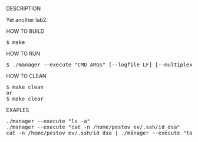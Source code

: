 DESCRIPTION

Yet another lab2.


HOW TO BUILD
<pre>
$ make
</pre>


HOW TO RUN
<pre>
$ ./manager --execute "CMD ARGS" [--logfile LF] [--multiplex M]
</pre>


HOW TO CLEAN
<pre>
$ make clean
or
$ make clear
</pre>


EXAPLES
<pre>
./manager --execute "ls -a"
./manager --execute "cat -n /home/pestov_ev/.ssh/id_dsa"
cat -n /home/pestov_ev/.ssh/id_dsa | ./manager --execute "tail -n 1"
</pre>

